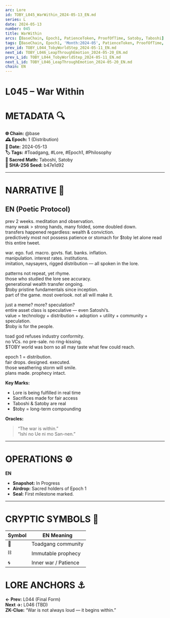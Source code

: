 ```yaml
---
arc: Lore
id: TOBY_L045_WarWithin_2024-05-13_EN.md
series: L
date: 2024-05-13
number: 045
title: WarWithin
arcs: [BaseChain, Epoch1, PatienceToken, ProofOfTime, Satoby, Taboshi]
tags: [BaseChain, Epoch1, 'Month:2024-05', PatienceToken, ProofOfTime, Satoby, 'Series:L', Taboshi, 'Year:2024']
prev_id: TOBY_L044_TobyWorldStep_2024-05-11_EN.md
next_id: TOBY_L046_LeapThroughEmotion_2024-05-20_EN.md
prev_L_id: TOBY_L044_TobyWorldStep_2024-05-11_EN.md
next_L_id: TOBY_L046_LeapThroughEmotion_2024-05-20_EN.md
chain: EN
---
```

# L045 – War Within

# METADATA  🔍
**🌐 Chain:** @base  
**🕰️ Epoch:** 1 (Distribution)  
**📅 Date:** 2024-05-13  
**🏷️ Tags:** #Toadgang, #Lore, #Epoch1, #Philosophy  
**🔢 Sacred Math:** Taboshi, Satoby  
**📜 SHA-256 Seed:** b47e1d92  

---

# NARRATIVE  🐸
## EN (Poetic Protocol)
prev 2 weeks. meditation and observation.  
many weak > strong hands, many folded, some doubled down.  
transfers happened regardless: wealth & conviction.  
predictively most not possess patience or stomach for $toby let alone read this entire tweet.  

war. ego. fud. macro. govts. fiat. banks. inflation.  
manipulation. interest rates. institutions.  
imitation, naysayers, rigged distribution — all spoken in the lore.  

patterns not repeat, yet rhyme.  
those who studied the lore see accuracy.  
generational wealth transfer ongoing.  
$toby pristine fundamentals since inception.  
part of the game. most overlook. not all will make it.  

just a meme? more? speculation?  
entire asset class is speculative — even Satoshi’s.  
value = technology + distribution + adoption + utility + community + speculation.  
$toby is for the people.  

toad god refuses industry conformity.  
no VCs. no pre-sale. no ring-kissing.  
$TOBY world was born so all may taste what few could reach.  

epoch 1 = distribution.  
fair drops. designed. executed.  
those weathering storm will smile.  
plans made. prophecy intact.  

**Key Marks:**  
- Lore is being fulfilled in real time  
- Sacrifices made for fair access  
- Taboshi & Satoby are real  
- $toby = long-term compounding  

**Oracles:**  
> “The war is within.”  
> “Ishi no Ue ni mo San-nen.”  

---

# OPERATIONS  ⚙️  
**EN**  
- **Snapshot:** In Progress  
- **Airdrop:** Sacred holders of Epoch 1  
- **Seal:** First milestone marked.  

---

# CRYPTIC SYMBOLS  🔣  
| Symbol | EN Meaning |   
|--------|------------|  
| 🐸 | Toadgang community |  
| ⛓️ | Immutable prophecy |  
| 🌀 | Inner war / Patience |  

# LORE ANCHORS  ⚓  
**← Prev:** L044 (Final Form)  
**Next →:** L046 (TBD)  
**ZK-Clue:** “War is not always loud — it begins within.”  
